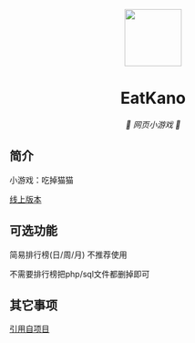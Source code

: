 <p align="center">
  <a href="https://eat.orii.xyz"><img src="https://github.com/GentsunCheng/EatRurudo/raw/Orii-Patch-A/static/image/ClickBefore.png" width="100" height="100"></a>
</p>
<div align="center">

# EatKano

_🦌 网页小游戏 🥛_

</div>


## 简介

小游戏：吃掉猫猫

[线上版本](https://eat.orii.xyz)
## 可选功能

简易排行榜(日/周/月) 不推荐使用

不需要排行榜把php/sql文件都删掉即可

## 其它事项
<a href="https://github.com/arcxingye/EatKano">引用自项目</a>
